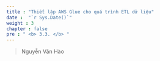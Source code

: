 ```yaml
---
title : "Thiết lập AWS Glue cho quá trình ETL dữ liệu"
date :  "`r Sys.Date()`" 
weight : 3 
chapter : false
pre : " <b> 3.3. </b> "
---
```


> Nguyễn Văn Hào

